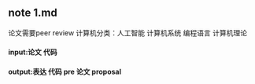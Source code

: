 ## note 1.md

论文需要peer review
计算机分类：人工智能 计算机系统 编程语言 计算机理论

#### input:论文 代码



#### output:表达 代码 pre 论文 proposal
